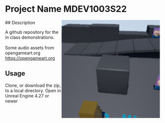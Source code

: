# Project Name  MDEV1003S22
<img src="Saved/AutoScreenshot.png" width="320"  align="right" />
## Description

A github repository for the in class demonstrations.<br><br> 
Some audio assets from opengameart.org <br> https://opengameart.org 

## Usage
Clone, or download the zip, to a local directory. Open in Unreal Engine 4.27 or newer

